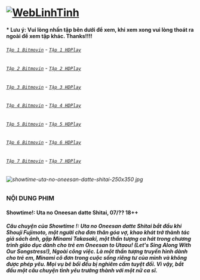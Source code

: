 # [![WebLinhTinh](https://user-images.githubusercontent.com/75318518/142744863-3e57d0b8-e730-4ed0-a57c-c755c0eb671a.PNG)](https://admin1509.github.io/hoathinh247tv.com/)
#### * Lưu ý: Vui lòng nhấn tập bên dưới để xem, khi xem xong vui lòng thoát ra ngoài để xem tập khác. Thanks!!!!

###### [`Tập 1 Bitmovin`](https://bitly.com/3CONcmJ) - [`Tập 1 HDPlay`](https://bitly.com/30GHBBl)
###### [`Tập 2 Bitmovin`](https://bitly.com/3cye53C) - [`Tập 2 HDPlay`](https://bitly.com/3qTzHj1)
###### [`Tập 3 Bitmovin`](https://bitly.com/3oRcXOh) - [`Tập 3 HDPlay`](https://bitly.com/3nBcwIj)
###### [`Tập 4 Bitmovin`](https://bitly.com/3FwPXL2) - [`Tập 4 HDPlay`](https://bitly.com/3kVCGni)
###### [`Tập 5 Bitmovin`](https://bitly.com/3DPheYs) - [`Tập 5 HDPlay`](https://bitly.com3kS2Ln9/)
###### [`Tập 6 Bitmovin`](https://bitly.com/30LOCB2) - [`Tập 6 HDPlay`](https://bitly.com/32mNfJN)
###### [`Tập 7 Bitmovin`](https://bitly.com/3czIfmY) - [`Tập 7 HDPlay`](https://bitly.com/30GUjjy)

###### ![showtime-uta-no-oneesan-datte-shitai-250x350 jpg](https://user-images.githubusercontent.com/75318518/142750291-e53b624e-7ded-4b1c-acc0-b81258ea89dc.png)
### NỘI DUNG PHIM
#### Showtime!: Uta no Oneesan datte Shitai, 07/?? 18++
##### Câu chuyện của Showtime !: Uta no Oneesan datte Shitai bắt đầu khi Shouji Fujimoto, một người cha đơn thân góa vợ, khao khát trở thành tác giả sách ảnh, gặp Minami Takasaki, một thần tượng ca hát trong chương trình giáo dục dành cho trẻ em Oneesan to Utaou! (Let's Sing Along With Our Songstress!), Ngoài công việc. Là một thần tượng truyền hình dành cho trẻ em, Minami cô đơn trong cuộc sống riêng tư của mình và không được phép yêu. Mọi vụ bê bối đều bị nghiêm cấm tuyệt đối. Vì vậy, bắt đầu một câu chuyện tình yêu trưởng thành với một nữ ca sĩ.
